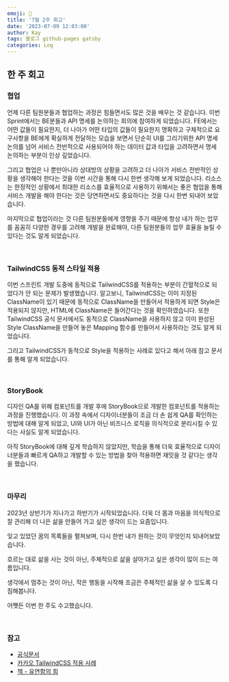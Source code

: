 ```yaml
---
emoji: 👋
title: '7월 2주 회고'
date: '2023-07-09 12:03:00'
author: Kay
tags: 블로그 github-pages gatsby
categories: Log
---
```


## 한 주 회고

### 협업

언제 다른 팀원분들과 협업하는 과정은 힘들면서도 많은 것을 배우는 것 같습니다. 이번 Sprint에서는 BE분들과 API 명세를 논의하는 회의에 참여하게 되었습니다. FE에서는 어떤 값들이 필요한지, 더 나아가 어떤 타입의 값들이 필요한지 명확하고 구체적으로 요구사항을 BE에게 확실하게 전달하는 모습을 보면서 단순히 UI를 그리기위한 API 명세 논의를 넘어 서비스 전반적으로 사용되어야 하는 데이터 값과 타입을 고려하면서 명세 논의하는 부분이 인상 깊었습니다.

그리고 협업은 나 뿐만아니라 상대방의 상황을 고려하고 더 나아가 서비스 전반적인 상황을 생각해야 한다는 것을 이번 시간을 통해 다시 한번 생각해 보게 되었습니다. 리소스는 한정적인 상황에서 최대한 리소스를 효율적으로 사용하기 위해서는 좋은 협업을 통해 서비스 개발을 해야 한다는 것은 당연하면서도 중요하다는 것을 다시 한번 되내어 보았습니다.

마지막으로 협업이라는 것 다른 팀원분들에게 영향을 주기 때문에 항상 내가 하는 업무를 꼼꼼히 다양한 경우를 고려해 개발을 완료해야, 다른 팀원분들의 업무 효율을 늘릴 수 있다는 것도 알게 되었습니다.

<br>

### TailwindCSS 동적 스타일 적용

이번 스프린트 개발 도중에 동적으로 TailwindCSS를 적용하는 부분이 간혈적으로 되었다가 안 되는 문제가 발생했습니다.
알고보니, TailwindCSS는 이미 지정된 ClassName이 있기 때문에 동적으로 ClassName을 만들어서 적용하게 되면 Style은 적용되지 않지만, HTML에 ClassName은 들어간다는 것을 확인하였습니다. 또한 TailwindCSS 공식 문서에서도 동적으로 ClassName을 사용하지 않고 이미 완성된 Style ClassName을 만들어 놓은 Mapping 함수를 만들어서 사용하라는 것도 알게 되었습니다.

그리고 TailwindCSS가 동적으로 Style을 적용하는 사례로 있다고 해서 아래 참고 문서를 통해 알게 되었습니다.

<br>

### StoryBook

디자인 QA를 위해 컴포넌트를 개발 후에 StoryBook으로 개발한 컴포넌트를 적용하는 과정을 진행했습니다. 이 과정 속에서 디자이너분들이 조금 더 손 쉽게 QA를 확인하는 방법에 대해 알게 되었고, UI와 UI가 아닌 비즈니스 로직을 의식적으로 분리시킬 수 있다는 사실도 알게 되었습니다.

아직 StoryBook에 대해 깊게 학습하지 않았지만, 학습을 통해 더욱 효율적으로 디자이너분들과 빠르게 QA하고 개발할 수 있는 방법을 찾아 적용하면 재밋을 것 같다는 생각을 했습니다.

<br>

### 마무리

2023년 상반기가 지나가고 하반기가 시작되었습니다. 더욱 더 몸과 마음을 의식적으로 잘 관리해 더 나은 삶을 만들어 가고 싶은 생각이 드는 요즘입니다.

잊고 있었던 꿈의 목록들을 펼쳐보며, 다시 한번 내가 원하는 것이 무엇인지 되내어보았습니다.

흐르는 대로 삶을 사는 것이 아닌, 주체적으로 삶을 살아가고 싶은 생각이 많이 드는 여름입니다.

생각에서 멈추는 것이 아닌, 작은 행동을 시작해 조금은 주체적인 삶을 살 수 있도록 다짐해봅니다.

어쨋든 이번 한 주도 수고했습니다.

<br>

### 참고

- [공식문서](https://tailwindcss.com/docs/content-configuration#dynamic-class-names)
- [카카오 TailwindCSS 적용 사례](https://fe-developers.kakaoent.com/2022/220303-tailwind-tips)
- [책 - 유연함의 힘](https://www.yes24.com/Product/Goods/67211854)

```toc

```
